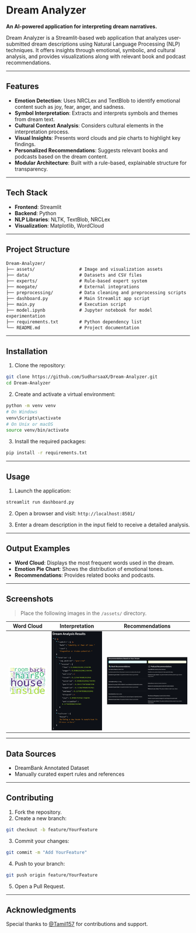# Dream Analyzer

**An AI-powered application for interpreting dream narratives.**

Dream Analyzer is a Streamlit-based web application that analyzes user-submitted dream descriptions using Natural Language Processing (NLP) techniques. It offers insights through emotional, symbolic, and cultural analysis, and provides visualizations along with relevant book and podcast recommendations.

---

## Features

- **Emotion Detection**: Uses NRCLex and TextBlob to identify emotional content such as joy, fear, anger, and sadness.
- **Symbol Interpretation**: Extracts and interprets symbols and themes from dream text.
- **Cultural Context Analysis**: Considers cultural elements in the interpretation process.
- **Visual Insights**: Presents word clouds and pie charts to highlight key findings.
- **Personalized Recommendations**: Suggests relevant books and podcasts based on the dream content.
- **Modular Architecture**: Built with a rule-based, explainable structure for transparency.

---

## Tech Stack

- **Frontend**: Streamlit
- **Backend**: Python
- **NLP Libraries**: NLTK, TextBlob, NRCLex
- **Visualization**: Matplotlib, WordCloud

---

## Project Structure

```
Dream-Analyzer/
├── assets/                 # Image and visualization assets
├── data/                   # Datasets and CSV files
├── experts/                # Rule-based expert system
├── moegate/                # External integrations
├── preprocessing/          # Data cleaning and preprocessing scripts
├── dashboard.py            # Main Streamlit app script
├── main.py                 # Execution script
├── model.ipynb             # Jupyter notebook for model experimentation
├── requirements.txt        # Python dependency list
└── README.md               # Project documentation
```

---

## Installation

1. Clone the repository:

```bash
git clone https://github.com/SudharsaaX/Dream-Analyzer.git
cd Dream-Analyzer
```

2. Create and activate a virtual environment:

```bash
python -m venv venv
# On Windows
venv\Scripts\activate
# On Unix or macOS
source venv/bin/activate
```

3. Install the required packages:

```bash
pip install -r requirements.txt
```

---

## Usage

1. Launch the application:

```bash
streamlit run dashboard.py
```

2. Open a browser and visit: `http://localhost:8501/`

3. Enter a dream description in the input field to receive a detailed analysis.

---

## Output Examples

- **Word Cloud**: Displays the most frequent words used in the dream.
- **Emotion Pie Chart**: Shows the distribution of emotional tones.
- **Recommendations**: Provides related books and podcasts.

---

## Screenshots

> Place the following images in the `/assets/` directory.

| Word Cloud | Interpretation | Recommendations |
|------------|----------------|------------------|
| ![WordCloud](assets/wordcloud.png) | ![Interpretation](assets/interpretation.png) | ![Recommendations](assets/recommendations.png) |

---

## Data Sources

- DreamBank Annotated Dataset
- Manually curated expert rules and references

---

## Contributing

1. Fork the repository.
2. Create a new branch:

```bash
git checkout -b feature/YourFeature
```

3. Commit your changes:

```bash
git commit -m "Add YourFeature"
```

4. Push to your branch:

```bash
git push origin feature/YourFeature
```

5. Open a Pull Request.

---

## Acknowledgments

Special thanks to [@Tamil157](https://github.com/Tamil157) for contributions and support.
